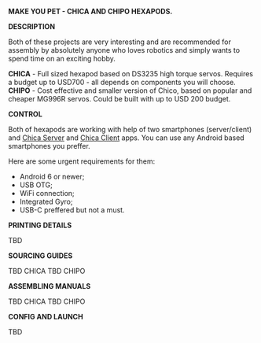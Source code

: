 <strong>MAKE YOU PET - CHICA AND CHIPO HEXAPODS.</strong>

<strong>DESCRIPTION</strong>

Both of these projects are very interesting and are recommended for assembly by absolutely anyone who loves robotics and simply wants to spend time on an exciting hobby. 

<strong>CHICA</strong> - Full sized hexapod based on DS3235 high torque servos. Requires a budget up to USD700 - all depends on components you will choose.
<strong>CHIPO</strong> - Cost effective and smaller version of Chico, based on popular and cheaper MG996R servos. Could be built with up to USD 200 budget.

<strong>CONTROL</strong>

Both of hexapods are working with help of two smartphones (server/client) and <a href="https://play.google.com/store/apps/details?id=com.makeyourpet.chicaserver">Chica Server</a> and <a href="https://play.google.com/store/apps/details?id=chica.android">Chica Client</a> apps.
You can use any Android based smartphones you preffer.

Here are some urgent requirements for them:
 - Android 6 or newer;
 - USB OTG;
 - WiFi connection;
 - Integrated Gyro;
 - USB-С preffered but not a must.

<strong>PRINTING DETAILS</strong>

TBD

<strong>SOURCING GUIDES</strong>

TBD CHICA
TBD CHIPO

<strong>ASSEMBLING MANUALS</strong>

TBD CHICA
TBD CHIPO

<strong>CONFIG AND LAUNCH</strong>

TBD

